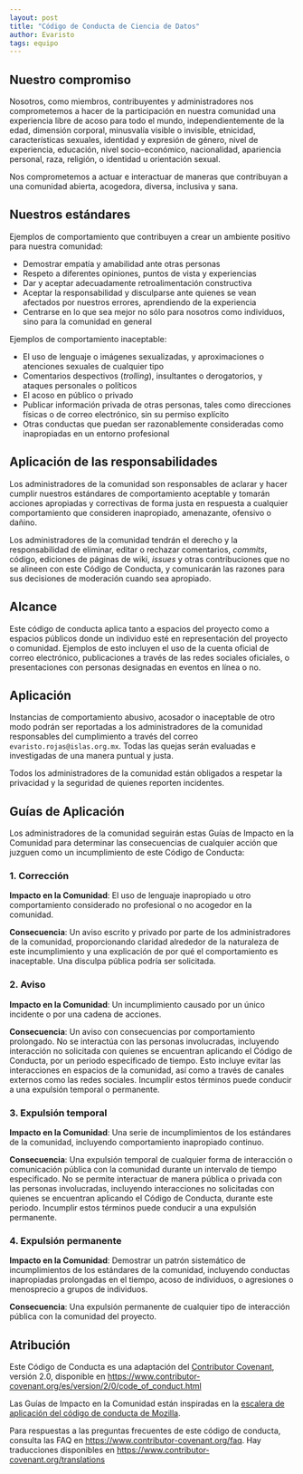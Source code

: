 ```yaml
---
layout: post
title: "Código de Conducta de Ciencia de Datos"
author: Evaristo
tags: equipo
---
```


## Nuestro compromiso

Nosotros, como miembros, contribuyentes y administradores nos comprometemos a hacer de la
participación en nuestra comunidad una experiencia libre de acoso para todo el mundo,
independientemente de la edad, dimensión corporal, minusvalía visible o invisible, etnicidad,
características sexuales, identidad y expresión de género, nivel de experiencia, educación, nivel
socio-económico, nacionalidad, apariencia personal, raza, religión, o identidad u orientación
sexual.

Nos comprometemos a actuar e interactuar de maneras que contribuyan a una comunidad abierta,
acogedora, diversa, inclusiva y sana.

## Nuestros estándares

Ejemplos de comportamiento que contribuyen a crear un ambiente positivo para nuestra comunidad:

* Demostrar empatía y amabilidad ante otras personas
* Respeto a diferentes opiniones, puntos de vista y experiencias
* Dar y aceptar adecuadamente retroalimentación constructiva
* Aceptar la responsabilidad y disculparse ante quienes se vean afectados por nuestros errores,
  aprendiendo de la experiencia
* Centrarse en lo que sea mejor no sólo para nosotros como individuos, sino para la comunidad en
  general

Ejemplos de comportamiento inaceptable:

* El uso de lenguaje o imágenes sexualizadas, y aproximaciones o atenciones sexuales de cualquier
  tipo
* Comentarios despectivos (_trolling_), insultantes o derogatorios, y ataques personales o políticos
* El acoso en público o privado
* Publicar información privada de otras personas, tales como direcciones físicas o de correo
  electrónico, sin su permiso explícito
* Otras conductas que puedan ser razonablemente consideradas como inapropiadas en un entorno
  profesional

## Aplicación de las responsabilidades

Los administradores de la comunidad son responsables de aclarar y hacer cumplir nuestros estándares
de comportamiento aceptable y tomarán acciones apropiadas y correctivas de forma justa en respuesta
a cualquier comportamiento que consideren inapropiado, amenazante, ofensivo o dañino.

Los administradores de la comunidad tendrán el derecho y la responsabilidad de eliminar, editar o
rechazar comentarios, _commits_, código, ediciones de páginas de wiki, _issues_ y otras
contribuciones que no se alineen con este Código de Conducta, y comunicarán las razones para sus
decisiones de moderación cuando sea apropiado.

## Alcance

Este código de conducta aplica tanto a espacios del proyecto como a espacios públicos donde un
individuo esté en representación del proyecto o comunidad. Ejemplos de esto incluyen el uso de la
cuenta oficial de correo electrónico, publicaciones a través de las redes sociales oficiales, o
presentaciones con personas designadas en eventos en línea o no.

## Aplicación

Instancias de comportamiento abusivo, acosador o inaceptable de otro modo podrán ser reportadas a
los administradores de la comunidad responsables del cumplimiento a través del correo
`evaristo.rojas@islas.org.mx`. Todas las quejas serán evaluadas e investigadas de una manera puntual
y justa.

Todos los administradores de la comunidad están obligados a respetar la privacidad y la seguridad de
quienes reporten incidentes.

## Guías de Aplicación

Los administradores de la comunidad seguirán estas Guías de Impacto en la Comunidad para determinar
las consecuencias de cualquier acción que juzguen como un incumplimiento de este Código de Conducta:

### 1. Corrección

**Impacto en la Comunidad**: El uso de lenguaje inapropiado u otro comportamiento considerado no
profesional o no acogedor en la comunidad.

**Consecuencia**: Un aviso escrito y privado por parte de los administradores de la comunidad,
proporcionando claridad alrededor de la naturaleza de este incumplimiento y una explicación de por
qué el comportamiento es inaceptable. Una disculpa pública podría ser solicitada.

### 2. Aviso

**Impacto en la Comunidad**: Un incumplimiento causado por un único incidente o por una cadena de
acciones.

**Consecuencia**: Un aviso con consecuencias por comportamiento prolongado. No se interactúa con las
personas involucradas, incluyendo interacción no solicitada con quienes se encuentran aplicando el
Código de Conducta, por un periodo especificado de tiempo. Esto incluye evitar las interacciones en
espacios de la comunidad, así como a través de canales externos como las redes sociales. Incumplir
estos términos puede conducir a una expulsión temporal o permanente.

### 3. Expulsión temporal

**Impacto en la Comunidad**: Una serie de incumplimientos de los estándares de la comunidad,
incluyendo comportamiento inapropiado continuo.

**Consecuencia**: Una expulsión temporal de cualquier forma de interacción o comunicación pública
con la comunidad durante un intervalo de tiempo especificado. No se permite interactuar de manera
pública o privada con las personas involucradas, incluyendo interacciones no solicitadas con quienes
se encuentran aplicando el Código de Conducta, durante este periodo. Incumplir estos términos puede
conducir a una expulsión permanente.

### 4. Expulsión permanente

**Impacto en la Comunidad**: Demostrar un patrón sistemático de incumplimientos de los estándares de
la comunidad, incluyendo conductas inapropiadas prolongadas en el tiempo, acoso de individuos, o
agresiones o menosprecio a grupos de individuos.

**Consecuencia**: Una expulsión permanente de cualquier tipo de interacción pública con la comunidad
del proyecto.

## Atribución

Este Código de Conducta es una adaptación del [Contributor Covenant][homepage], versión 2.0,
disponible en https://www.contributor-covenant.org/es/version/2/0/code_of_conduct.html

Las Guías de Impacto en la Comunidad están inspiradas en la [escalera de aplicación del código de
conducta de Mozilla](https://github.com/mozilla/diversity).

[homepage]: https://www.contributor-covenant.org

Para respuestas a las preguntas frecuentes de este código de conducta, consulta las FAQ en
https://www.contributor-covenant.org/faq. Hay traducciones disponibles en
https://www.contributor-covenant.org/translations
